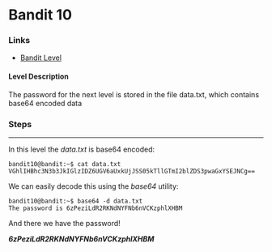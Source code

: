 # Bandit 10

### Links

- [Bandit Level](https://overthewire.org/wargames/bandit/bandit11.html)
#### Level Description
The password for the next level is stored in the file data.txt, which contains base64 encoded data

### Steps
---
In this level the *data.txt* is base64 encoded:
```
bandit10@bandit:~$ cat data.txt 
VGhlIHBhc3N3b3JkIGlzIDZ6UGV6aUxkUjJSS05kTllGTmI2blZDS3pwaGxYSEJNCg==
```
We can easily decode this using the *base64* utility:
```
bandit10@bandit:~$ base64 -d data.txt 
The password is 6zPeziLdR2RKNdNYFNb6nVCKzphlXHBM
```

And there we have the password!

***6zPeziLdR2RKNdNYFNb6nVCKzphlXHBM***

